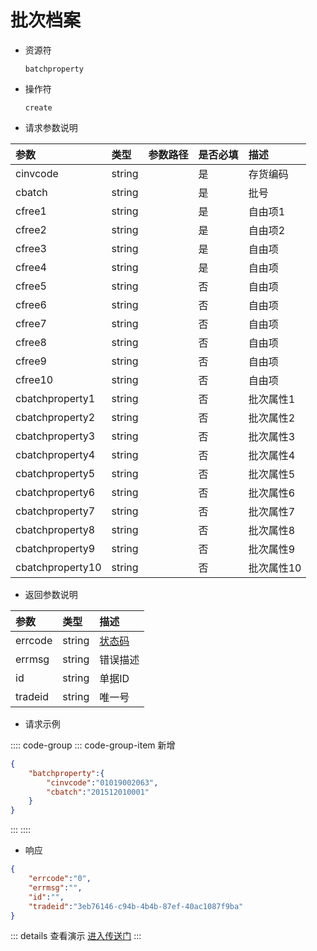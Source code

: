 # 批次档案

- 资源符

  `batchproperty`

- 操作符

  `create`

- 请求参数说明

|参数|类型|参数路径|是否必填|描述|
|:-|:-|:-|:-|:-|
|cinvcode|string||是|存货编码|
|cbatch|string||是|批号|
|cfree1|string||是|自由项1|
|cfree2|string||是|自由项2|
|cfree3|string||是|自由项|
|cfree4|string||是|自由项|
|cfree5|string||否|自由项|
|cfree6|string||否|自由项|
|cfree7|string||否|自由项|
|cfree8|string||否|自由项|
|cfree9|string||否|自由项|
|cfree10|string||否|自由项|
|cbatchproperty1|string||否|批次属性1|
|cbatchproperty2|string||否|批次属性2|
|cbatchproperty3|string||否|批次属性3|
|cbatchproperty4|string||否|批次属性4|
|cbatchproperty5|string||否|批次属性5|
|cbatchproperty6|string||否|批次属性6|
|cbatchproperty7|string||否|批次属性7|
|cbatchproperty8|string||否|批次属性8|
|cbatchproperty9|string||否|批次属性9|
|cbatchproperty10|string||否|批次属性10|

- 返回参数说明

|参数|类型|描述|
|:-|:-|:-|
|errcode|string|[状态码](./../error.md)|
|errmsg|string|错误描述|
|id|string|单据ID|
|tradeid|string|唯一号|

- 请求示例

:::: code-group
::: code-group-item 新增

```json
{
    "batchproperty":{
        "cinvcode":"01019002063",
        "cbatch":"201512010001"
    }
}
```

:::
::::

- 响应

```json
{
    "errcode":"0",
    "errmsg":"",
    "id":"",
    "tradeid":"3eb76146-c94b-4b4b-87ef-40ac1087f9ba"
}
```

::: details 查看演示
[进入传送门](/images/yonyou/gif/aa_bank.gif)
:::
